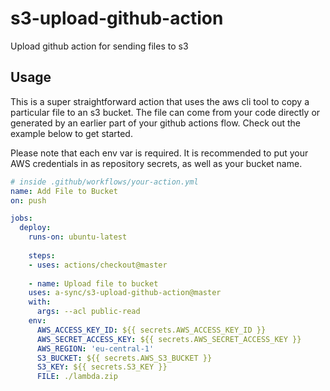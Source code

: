 # s3-upload-github-action
Upload github action for sending files to s3

## Usage

This is a super straightforward action that uses the aws cli tool to copy a particular file to an s3 bucket. The file can come from your code directly or generated by an earlier part of your github actions flow. Check out the example below to get started.

Please note that each env var is required. It is recommended to put your AWS credentials in as repository secrets, as well as your bucket name.

```yaml
# inside .github/workflows/your-action.yml
name: Add File to Bucket
on: push

jobs:
  deploy:
    runs-on: ubuntu-latest
    
    steps:
    - uses: actions/checkout@master
   
    - name: Upload file to bucket
    uses: a-sync/s3-upload-github-action@master
    with:
      args: --acl public-read
    env:
      AWS_ACCESS_KEY_ID: ${{ secrets.AWS_ACCESS_KEY_ID }}
      AWS_SECRET_ACCESS_KEY: ${{ secrets.AWS_SECRET_ACCESS_KEY }}
      AWS_REGION: 'eu-central-1'
      S3_BUCKET: ${{ secrets.AWS_S3_BUCKET }}
      S3_KEY: ${{ secrets.S3_KEY }}
      FILE: ./lambda.zip
```
